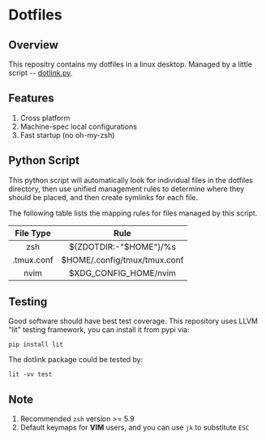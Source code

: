 # Dotfiles

## Overview

This repositry contains my dotfiles in a linux desktop. Managed by a
little script --
[dotlink.py](https://github.com/inclyc/dotfiles/blob/master/dotlink/dotlink.py).

## Features

1. Cross platform
2. Machine-spec local configurations
3. Fast startup (no oh-my-zsh)
## Python Script

This python script will automatically look for individual files in the
dotfiles directory, then use unified management rules to determine where
they should be placed, and then create symlinks for each file.

The following table lists the mapping rules for files managed by this script.

<div align="center">

| File Type | Rule|
| :-----:   | :--:|
| zsh       | ${ZDOTDIR:-"$HOME"}/%s|
| .tmux.conf | $HOME/.config/tmux/tmux.conf |
| nvim | $XDG_CONFIG_HOME/nvim |

</div>

## Testing

Good software should have best test coverage. This repository uses LLVM "lit" testing framework, you can install it from pypi via:

```
pip install lit
```

The dotlink package could be tested by:

```
lit -vv test
```

## Note

1. Recommended `zsh` version >= 5.9
2. Default keymaps for **VIM** users, and you can use `jk` to substitute `ESC`
